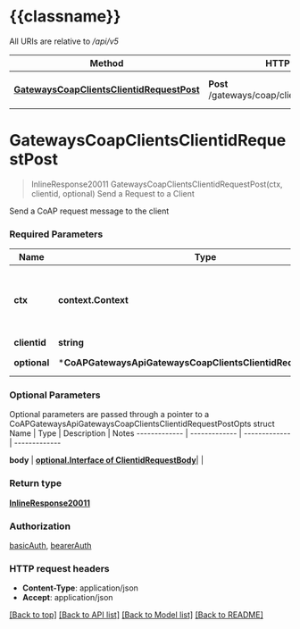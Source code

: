 # {{classname}}

All URIs are relative to */api/v5*

Method | HTTP request | Description
------------- | ------------- | -------------
[**GatewaysCoapClientsClientidRequestPost**](CoAPGatewaysApi.md#GatewaysCoapClientsClientidRequestPost) | **Post** /gateways/coap/clients/{clientid}/request | Send a Request to a Client

# **GatewaysCoapClientsClientidRequestPost**
> InlineResponse20011 GatewaysCoapClientsClientidRequestPost(ctx, clientid, optional)
Send a Request to a Client

Send a CoAP request message to the client

### Required Parameters

Name | Type | Description  | Notes
------------- | ------------- | ------------- | -------------
 **ctx** | **context.Context** | context for authentication, logging, cancellation, deadlines, tracing, etc.
  **clientid** | **string**|  | 
 **optional** | ***CoAPGatewaysApiGatewaysCoapClientsClientidRequestPostOpts** | optional parameters | nil if no parameters

### Optional Parameters
Optional parameters are passed through a pointer to a CoAPGatewaysApiGatewaysCoapClientsClientidRequestPostOpts struct
Name | Type | Description  | Notes
------------- | ------------- | ------------- | -------------

 **body** | [**optional.Interface of ClientidRequestBody**](ClientidRequestBody.md)|  | 

### Return type

[**InlineResponse20011**](inline_response_200_11.md)

### Authorization

[basicAuth](../README.md#basicAuth), [bearerAuth](../README.md#bearerAuth)

### HTTP request headers

 - **Content-Type**: application/json
 - **Accept**: application/json

[[Back to top]](#) [[Back to API list]](../README.md#documentation-for-api-endpoints) [[Back to Model list]](../README.md#documentation-for-models) [[Back to README]](../README.md)

